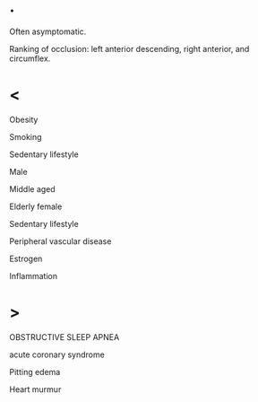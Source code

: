 # .

Often asymptomatic.

Ranking of occlusion: left anterior descending, right anterior, and circumflex.

# <

Obesity

Smoking

Sedentary lifestyle

Male

Middle aged

Elderly female

Sedentary lifestyle

Peripheral vascular disease

Estrogen

Inflammation

# >

OBSTRUCTIVE SLEEP APNEA

acute coronary syndrome

Pitting edema

Heart murmur
